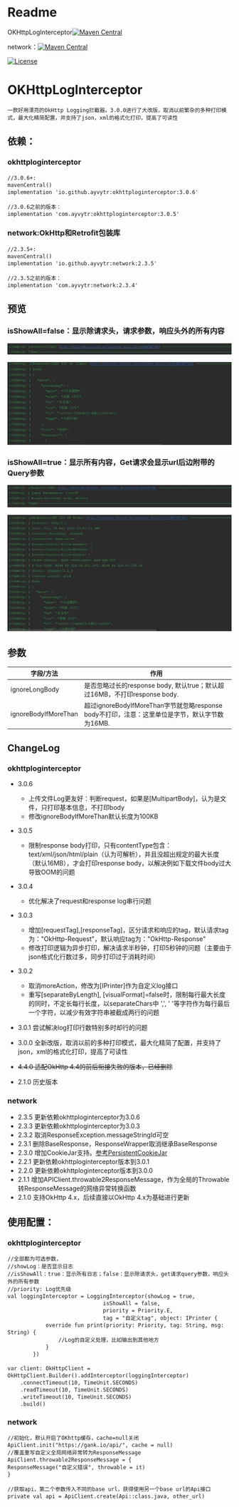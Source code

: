 # Readme

OKHttpLogInterceptor[![Maven Central](https://maven-badges.herokuapp.com/maven-central/io.github.ayvytr/okhttploginterceptor/badge.svg)](https://maven-badges.herokuapp.com/maven-central/io.github.ayvytr/okhttploginterceptor)

network：[![Maven Central](https://maven-badges.herokuapp.com/maven-central/io.github.ayvytr/network/badge.svg)](https://maven-badges.herokuapp.com/maven-central/io.github.ayvytr/network)

[![License](https://img.shields.io/badge/License-Apache--2.0%20-blue.svg)](license)

# OKHttpLogInterceptor
	一款好用漂亮的OkHttp Logging拦截器。3.0.0进行了大改版，取消以前繁杂的多种打印模式，最大化精简配置，并支持了json，xml的格式化打印，提高了可读性



## 依赖：

### okhttploginterceptor

    //3.0.6+:
    mavenCentral()
    implementation 'io.github.ayvytr:okhttploginterceptor:3.0.6'
    
    //3.0.6之前的版本：
    implementation 'com.ayvytr:okhttploginterceptor:3.0.5'



### network:OkHttp和Retrofit包装库

```
//2.3.5+:
mavenCentral()
implementation 'io.github.ayvytr:network:2.3.5'

//2.3.5之前的版本：
implementation 'com.ayvytr:network:2.3.4'
```





## 预览

### isShowAll=false：显示除请求头，请求参数，响应头外的所有内容



![](photos/request-get.jpg)



![](photos/response-get.jpg)



### isShowAll=true：显示所有内容，Get请求会显示url后边附带的Query参数



![](photos/request-get-all.jpg)




![](photos/response-get-all.jpg)



## 参数

| 字段/方法            | 作用                                                         |
| -------------------- | ------------------------------------------------------------ |
| ignoreLongBody       | 是否忽略过长的response body, 默认true；默认超过16MB，不打印response body. |
| ignoreBodyIfMoreThan | 超过ignoreBodyIfMoreThan字节就忽略response body不打印，注意：这里单位是字节，默认字节数为16MB. |





## ChangeLog

### okhttploginterceptor
* 3.0.6
  * 上传文件Log更友好：判断request，如果是[MultipartBody]，认为是文件，只打印基本信息，不打印body
  * 修改ignoreBodyIfMoreThan默认长度为100KB

* 3.0.5
  * 限制response body打印，只有contentType包含：text/xml/json/html/plain（认为可解析），并且没超出规定的最大长度（默认16MB），才会打印response body，以解决例如下载文件body过大导致OOM的问题
* 3.0.4
  * 优化解决了request和response log串行问题
* 3.0.3  
  * 增加[requestTag],[responseTag]，区分请求和响应的tag，默认请求tag为："OkHttp-Request"，默认响应tag为："OkHttp-Response"
  * 修改打印逻辑为异步打印，解决请求半秒钟，打印5秒钟的问题（主要由于json格式化行数过多，同步打印过于消耗时间）
* 3.0.2 
  * 取消moreAction，修改为[IPrinter]作为自定义log接口
  * 重写[separateByLength], [visualFormat]=false时，限制每行最大长度的同时，不定长每行长度，以separateChars中 ',', ' '等字符作为每行最后一个字符，以减少有效字符串被截成两行的问题
* 3.0.1 尝试解决log打印行数特别多时却行的问题
* 3.0.0 全新改版，取消以前的多种打印模式，最大化精简了配置，并支持了json，xml的格式化打印，提高了可读性
* ~~4.4.0 适配OkHttp 4.4的前后衔接失败的版本，已经删除~~
* 2.1.0 历史版本



### network

* 2.3.5 更新依赖okhttploginterceptor为3.0.6
* 2.3.3  更新依赖okhttploginterceptor为3.0.3
* 2.3.2  取消ResponseException.messageStringId可空
* 2.3.1  删除BaseResponse，ResponseWrapper取消继承BaseResponse
* 2.3.0  增加CookieJar支持。[参考PersistentCookieJar](https://github.com/franmontiel/PersistentCookieJar)
* 2.2.1  更新依赖okhttploginterceptor版本到3.0.1
* 2.2.0  更新依赖okhttploginterceptor版本到3.0.0
* 2.1.1  增加APIClient.throwable2ResponseMessage，作为全局的Throwable转ResponseMessage的网络异常转换函数
* 2.1.0  支持OkHttp 4.x，后续直接以OkHttp 4.x为基础进行更新



## 使用配置：

### okhttploginterceptor

	//全部都为可选参数，
	//showLog：是否显示日志
	//isShowAll：true：显示所有日志；false：显示除请求头，get请求query参数，响应头外的所有参数
	//priority: Log优先级
	val loggingInterceptor = LoggingInterceptor(showLog = true,
	                              isShowAll = false,
	                              priority = Priority.E,
	                              tag = "自定义tag", object: IPrinter {
	            override fun print(priority: Priority, tag: String, msg: String) {
	                //Log的自定义处理，比如输出到其他地方
	            }
	        })
	    
	var client: OkHttpClient = OkHttpClient.Builder().addInterceptor(loggingInterceptor)
	    .connectTimeout(10, TimeUnit.SECONDS)
	    .readTimeout(10, TimeUnit.SECONDS)
	    .writeTimeout(10, TimeUnit.SECONDS)
	    .build()

### network

```
//初始化，默认开启了OKhttp缓存，cache=null关闭
ApiClient.init("https://gank.io/api/", cache = null)
//覆盖重写自定义全局网络异常转为ResponseMessage
ApiClient.throwable2ResponseMessage = {
ResponseMessage("自定义错误", throwable = it)
}

//获取api，第二个参数传入不同的base url，获得使用另一个base url的Api接口
private val api = ApiClient.create(Api::class.java, other_url)

```



